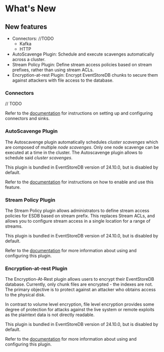 # What's New

## New features

* Connectors: //TODO
    * Kafka
    * HTTP
* AutoScavenge Plugin: Schedule and execute scavenges automatically across a cluster.
* Stream Policy Plugin: Define stream access policies based on stream prefixes, rather than using stream ACLs.
* Encryption-at-rest Plugin: Encrypt EventStoreDB chunks to secure them against attackers with file access to the database.

### Connectors <Badge type="tip" text="Early preview" vertical="middle" />

// TODO

Refer to the [documentation](/connectors/README.md) for instructions on setting up and configuring connectors and sinks.

### AutoScavenge Plugin

The Autoscavenge plugin automatically schedules _cluster scavenges_ which are composed of multiple _node scavenges_. Only one node scavenge can be executed at a time in the cluster. The Autoscavenge plugin allows to schedule said _cluster scavenges_.

This plugin is bundled in EventStoreDB version of 24.10.0, but is disabled by default.

Refer to the [documentation](operations.md#autoscavenge-plugin) for instructions on how to enable and use this feature.

### Stream Policy Plugin

The Stream Policy plugin allows administrators to define stream access policies for ESDB based on stream prefix. This replaces Stream ACLs, and allows you to configure stream access in a single location for a range of streams.

This plugin is bundled in EventStoreDB version of 24.10.0, but is disabled by default.

Refer to the [documentation](security.md#stream-policy-authorization-plugin) for more information about using and configuring this plugin.

### Encryption-at-rest Plugin

The Encryption-At-Rest plugin allows users to encrypt their EventStoreDB database. Currently, only chunk files are encrypted - the indexes are not. The primary objective is to protect against an attacker who obtains access to the physical disk.

In contrast to volume level encryption, file level encryption provides some degree of protection for attacks against the live system or remote exploits as the plaintext data is not directly readable.

This plugin is bundled in EventStoreDB version of 24.10.0, but is disabled by default.

Refer to the [documentation](security.md#encryption-at-rest) for more information about using and configuring this plugin.
